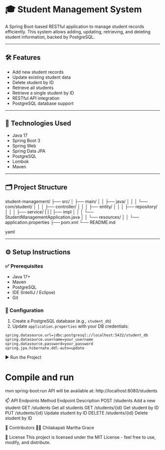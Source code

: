 # 🎓 Student Management System

A Spring Boot-based RESTful application to manage student records efficiently. This system allows adding, updating, retrieving, and deleting student information, backed by PostgreSQL.

---

## 🛠️ Features

- Add new student records  
- Update existing student data  
- Delete student by ID  
- Retrieve all students  
- Retrieve a single student by ID  
- RESTful API integration  
- PostgreSQL database support  

---

## 🚀 Technologies Used

- Java 17  
- Spring Boot 3  
- Spring Web  
- Spring Data JPA  
- PostgreSQL  
- Lombok  
- Maven  

---

## 🗂️ Project Structure
student-management/
├── src/
│   ├── main/
│   │   ├── java/
│   │   │   └── com/student/
│   │   │       ├── controller/
│   │   │       ├── entity/
│   │   │       ├── repository/
│   │   │       ├── service/
|   |   |       ├── impl
│   │   │       └── StudentManagementApplication.java
│   │   └── resources/
│   │       └── application.properties
├── pom.xml
└── README.md

yaml

---

## ⚙️ Setup Instructions

### ✅ Prerequisites
- Java 17+  
- Maven  
- PostgreSQL  
- IDE (IntelliJ / Eclipse)  
- Git  

### 🔧 Configuration

1. Create a PostgreSQL database (e.g., `student_db`)  
2. Update `application.properties` with your DB credentials:

```properties
spring.datasource.url=jdbc:postgresql://localhost:5432/student_db
spring.datasource.username=your_username
spring.datasource.password=your_password
spring.jpa.hibernate.ddl-auto=update
```

▶️ Run the Project
# Compile and run
mvn spring-boot:run
API will be available at: http://localhost:8080/students

📫 API Endpoints
Method	Endpoint	Description
POST	/students	Add a new student
GET	/students	Get all students
GET	/students/{id}	Get student by ID
PUT	/students/{id}	Update student by ID
DELETE	/students/{id}	Delete student by ID

🙌 Contributors
👩‍💻 Chilakapati Martha Grace

📜 License
This project is licensed under the MIT License - feel free to use, modify, and distribute.




